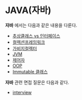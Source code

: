 # JAVA(자바)

**자바** 에서는 다음과 같은 내용을 다룬다.

* [추상클래스 vs 인터페이스](./AbstractClass_vs_Interface/README.md)
* [컬렉션프레임워크](./CollectionFramework/README.md)
* [가비지컬렉터](./GarbageCollector/README.md)
* [JVM](./JVM/README.md)
* [제어자](./Modifier/README.md)
* [OOP](./OOP/README.md)
* [Immutable 클래스](https://github.com/KNU-CS-Study/CS-Study/tree/master/자바/immutable%20Class)



**자바** 관련 면접 질문은 다음과 같다.

* [interview](./interview/README.md)